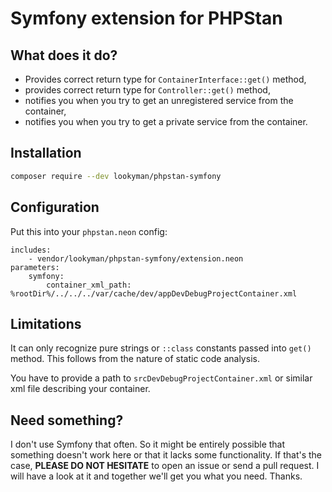 # Symfony extension for PHPStan

## What does it do?

* Provides correct return type for `ContainerInterface::get()` method,
* provides correct return type for `Controller::get()` method,
* notifies you when you try to get an unregistered service from the container,
* notifies you when you try to get a private service from the container.

## Installation

```sh
composer require --dev lookyman/phpstan-symfony
```

## Configuration

Put this into your `phpstan.neon` config:

```neon
includes:
	- vendor/lookyman/phpstan-symfony/extension.neon
parameters:
	symfony:
		container_xml_path: %rootDir%/../../../var/cache/dev/appDevDebugProjectContainer.xml
```

## Limitations

It can only recognize pure strings or `::class` constants passed into `get()` method. This follows from the nature of static code analysis.

You have to provide a path to `srcDevDebugProjectContainer.xml` or similar xml file describing your container.

## Need something?

I don't use Symfony that often. So it might be entirely possible that something doesn't work here or that it lacks some functionality. If that's the case, **PLEASE DO NOT HESITATE** to open an issue or send a pull request. I will have a look at it and together we'll get you what you need. Thanks.
